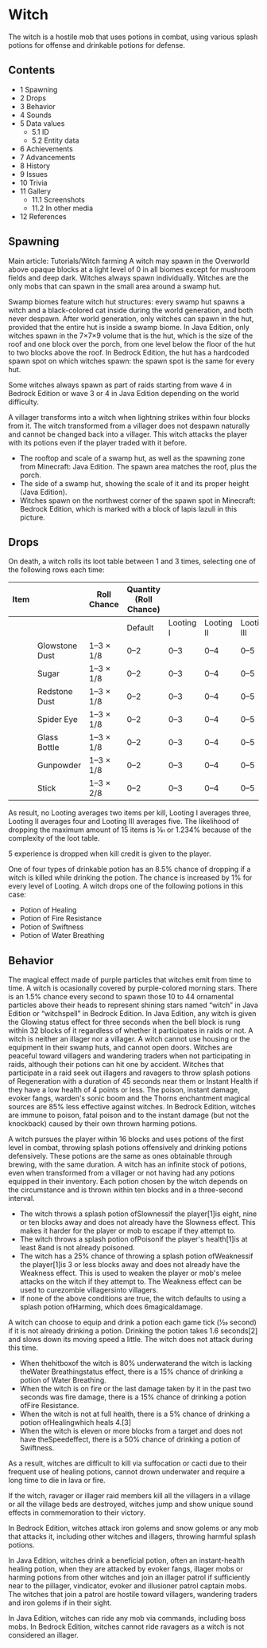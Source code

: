 # Witch
 The witch is a hostile mob that uses potions in combat, using various splash potions for offense and drinkable potions for defense.

## Contents
- 1 Spawning
- 2 Drops
- 3 Behavior
- 4 Sounds
- 5 Data values
	- 5.1 ID
	- 5.2 Entity data
- 6 Achievements
- 7 Advancements
- 8 History
- 9 Issues
- 10 Trivia
- 11 Gallery
	- 11.1 Screenshots
	- 11.2 In other media
- 12 References

## Spawning
Main article: Tutorials/Witch farming
A witch may spawn in the Overworld above opaque blocks at a light level of 0 in all biomes except for mushroom fields and deep dark. Witches always spawn individually. Witches are the only mobs that can spawn in the small area around a swamp hut. 

Swamp biomes feature witch hut structures: every swamp hut spawns a witch and a black-colored cat inside during the world generation, and both never despawn. After world generation, only witches can spawn in the hut, provided that the entire hut is inside a swamp biome. In Java Edition, only witches spawn in the 7×7×9 volume that is the hut, which is the size of the roof and one block over the porch, from one level below the floor of the hut to two blocks above the roof. In Bedrock Edition, the hut has a hardcoded spawn spot on which witches spawn: the spawn spot is the same for every hut.

Some witches always spawn as part of raids starting from wave 4 in Bedrock Edition or wave 3 or 4 in Java Edition depending on the world difficulty.

A villager transforms into a witch when lightning strikes within four blocks from it. The witch transformed from a villager does not despawn naturally and cannot be changed back into a villager. This witch attacks the player with its potions even if the player traded with it before.

- The rooftop and scale of a swamp hut, as well as the spawning zone from Minecraft: Java Edition. The spawn area matches the roof, plus the porch.
- The side of a swamp hut, showing the scale of it and its proper height (Java Edition).
- Witches spawn on the northwest corner of the spawn spot in Minecraft: Bedrock Edition, which is marked with a block of lapis lazuli in this picture.

## Drops
On death, a witch rolls its loot table between 1 and 3 times, selecting one of the following rows each time:

| Item |                | Roll Chance | Quantity (Roll Chance) |           |            |             |
|------|----------------|-------------|------------------------|-----------|------------|-------------|
|      |                |             | Default                | Looting I | Looting II | Looting III |
|      | Glowstone Dust | 1–3 × 1/8   | 0–2                    | 0–3       | 0–4        | 0–5         |
|      | Sugar          | 1–3 × 1/8   | 0–2                    | 0–3       | 0–4        | 0–5         |
|      | Redstone Dust  | 1–3 × 1/8   | 0–2                    | 0–3       | 0–4        | 0–5         |
|      | Spider Eye     | 1–3 × 1/8   | 0–2                    | 0–3       | 0–4        | 0–5         |
|      | Glass Bottle   | 1–3 × 1/8   | 0–2                    | 0–3       | 0–4        | 0–5         |
|      | Gunpowder      | 1–3 × 1/8   | 0–2                    | 0–3       | 0–4        | 0–5         |
|      | Stick          | 1–3 × 2/8   | 0–2                    | 0–3       | 0–4        | 0–5         |

As result, no Looting averages two items per kill, Looting I averages three, Looting II averages four and Looting III averages five. The likelihood of dropping the maximum amount of 15 items is 1⁄81 or 1.234% because of the complexity of the loot table.

5 experience is dropped when kill credit is given to the player.

One of four types of drinkable potion has an 8.5% chance of dropping if a witch is killed while drinking the potion. The chance is increased by 1% for every level of Looting. A witch drops one of the following potions in this case:

- Potion of Healing
- Potion of Fire Resistance
- Potion of Swiftness
- Potion of Water Breathing

## Behavior
The magical effect made of purple particles that witches emit from time to time.
A witch is ocasionally covered by purple-colored morning stars. There is an 1.5% chance every second to spawn those 10 to 44 ornamental particles above their heads to represent shining stars named “witch” in Java Edition or “witchspell” in Bedrock Edition. In Java Edition, any witch is given the Glowing status effect for three seconds when the bell block is rung within 32 blocks of it regardless of whether it participates in raids or not. A witch is neither an illager nor a villager. A witch cannot use housing or the equipment in their swamp huts, and cannot open doors. Witches are peaceful toward villagers and wandering traders when not participating in raids, although their potions can hit one by accident. Witches that participate in a raid seek out illagers and ravagers to throw splash potions of Regeneration with a duration of 45 seconds near them or Instant Health if they have a low health of 4 points or less. The poison, instant damage, evoker fangs, warden's sonic boom and the Thorns enchantment magical sources are 85% less effective against witches. In Bedrock Edition, witches are immune to poison, fatal poison and to the instant damage (but not the knockback) caused by their own thrown harming potions.

A witch pursues the player within 16 blocks and uses potions of the first level in combat, throwing splash potions offensively and drinking potions defensively. These potions are the same as ones obtainable through brewing, with the same duration. A witch has an infinite stock of potions, even when transformed from a villager or not having had any potions equipped in their inventory. Each potion chosen by the witch depends on the circumstance and is thrown within ten blocks and in a three-second interval.

- The witch throws a splash potion ofSlownessif the player[1]is eight, nine or ten blocks away and does not already have the Slowness effect. This makes it harder for the player or mob to escape if they attempt to.
- The witch throws a splash potion ofPoisonif the player's health[1]is at least 8and is not already poisoned.
- The witch has a 25% chance of throwing a splash potion ofWeaknessif the player[1]is 3 or less blocks away and does not already have the Weakness effect. This is used to weaken the player or mob's melee attacks on the witch if they attempt to. The Weakness effect can be used to curezombie villagersinto villagers.
- If none of the above conditions are true, the witch defaults to using a splash potion ofHarming, which does 6magicaldamage.

A witch can choose to equip and drink a potion each game tick (1⁄20 second) if it is not already drinking a potion. Drinking the potion takes 1.6 seconds[2] and slows down its moving speed a little. The witch does not attack during this time.

- When thehitboxof the witch is 80% underwaterand the witch is lacking theWater Breathingstatus effect, there is a 15% chance of drinking a potion of Water Breathing.
- When the witch is on fire or the last damage taken by it in the past two seconds was fire damage, there is a 15% chance of drinking a potion ofFire Resistance.
- When the witch is not at full health, there is a 5% chance of drinking a potion ofHealingwhich heals 4.[3]
- When the witch is eleven or more blocks from a target and does not have theSpeedeffect, there is a 50% chance of drinking a potion of Swiftness.

As a result, witches are difficult to kill via suffocation or cacti due to their frequent use of healing potions, cannot drown underwater and require a long time to die in lava or fire.

If the witch, ravager or illager raid members kill all the villagers in a village or all the village beds are destroyed, witches jump and show unique sound effects in commemoration to their victory. 

In Bedrock Edition, witches attack iron golems and snow golems or any mob that attacks it, including other witches and illagers, throwing harmful splash potions.

In Java Edition, witches drink a beneficial potion, often an instant-health healing potion, when they are attacked by evoker fangs, illager mobs or harming potions from other witches and join an illager patrol if sufficiently near to the pillager, vindicator, evoker and illusioner patrol captain mobs. The witches that join a patrol are hostile toward villagers, wandering traders and iron golems if in their sight.  

In Java Edition, witches can ride any mob via commands, including boss mobs. In Bedrock Edition, witches cannot ride ravagers as a witch is not considered an illager.

